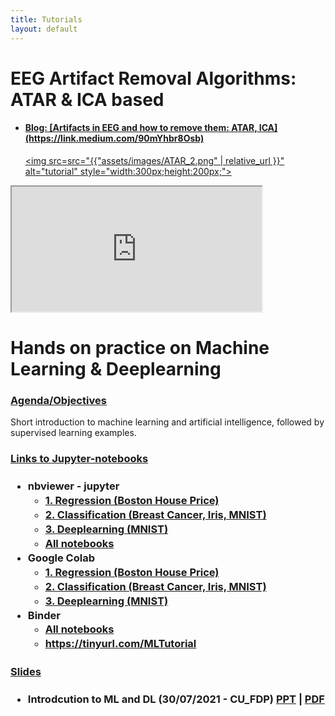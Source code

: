 ```yaml
---
title: Tutorials
layout: default
---
```


# EEG Artifact Removal Algorithms: ATAR & ICA based
<div id="index-grid-half" class="section group">
  
* <h4><u><b>Blog: [Artifacts in EEG and how to remove them: ATAR, ICA](https://link.medium.com/90mYhbr8Osb)</b></u></h4>
  
  <a href="https://link.medium.com/90mYhbr8Osb"><img src=src="{{"assets/images/ATAR_2.png" | relative_url }}" alt="tutorial" style="width:300px;height:200px;"></a>

<iframe width="400" height="200" src="https://medium.com/@nikeshbajaj/artifacts-in-eeg-and-how-to-remove-them-atar-algorithm-ica-fbb91ea8485a" title="Medium Blog"></iframe>
</div>


# Hands on practice on Machine Learning & Deeplearning

<div id="index-grid-half" class="section group">
<h3 style="text-align:left;"><u>Agenda/Objectives</u></h3>
<p style="text-align:left;">Short introduction to machine learning and artificial intelligence, followed by supervised learning examples.</p>
<h3 style="text-align:left;"><u>Links to Jupyter-notebooks</u></h3>
<h3 style="text-align:left;">
<ul class="simple" style="line-height:1.4;">
  <li><a>nbviewer - jupyter</a>
    <ul class="simple">
    <li><a href="https://nbviewer.jupyter.org/github/Nikeshbajaj/Notebooks/blob/master/Tutorials_ML_DL/1_Regression_Boston_price.ipynb" target="_blank">1. Regression (Boston House Price)</a></li>
    <li><a href="https://nbviewer.jupyter.org/github/Nikeshbajaj/Notebooks/blob/master/Tutorials_ML_DL/2_Classification.ipynb" target="_blank">2. Classification (Breast Cancer, Iris, MNIST)</a></li>
    <li><a href="https://nbviewer.jupyter.org/github/Nikeshbajaj/Notebooks/blob/master/Tutorials_ML_DL/3_Deeplearning_CNN.ipynb" target="_blank">3. Deeplearning (MNIST)</a></li>
    <li><a href="https://nbviewer.jupyter.org/github/Nikeshbajaj/Notebooks/tree/master/Tutorials_ML_DL/" target="_blank">All notebooks</a></li>
    </ul></li>
  <li><a>Google Colab</a>
    <ul class="simple">
    <li><a href="https://colab.research.google.com/github/Nikeshbajaj/Notebooks/blob/master/Tutorials_ML_DL/1_Regression_Boston_price.ipynb" target="_blank">1. Regression  (Boston House Price)</a></li>
    <li><a href="https://colab.research.google.com/github/Nikeshbajaj/Notebooks/blob/master/Tutorials_ML_DL/2_Classification.ipynb" target="_blank">2. Classification (Breast Cancer, Iris, MNIST)</a></li>
    <li><a href="https://colab.research.google.com/github/Nikeshbajaj/Notebooks/blob/master/Tutorials_ML_DL/3_Deeplearning_CNN.ipynb" target="_blank">3. Deeplearning (MNIST)</a></li>
    </ul></li>
  <li><a>Binder</a>
    <ul class="simple">
    <li><a href="https://mybinder.org/v2/gh/Nikeshbajaj/Notebooks/HEAD" target="_blank">All notebooks</a></li>
    <li><a href="https://tinyurl.com/MLTutorial" target="_blank">https://tinyurl.com/MLTutorial</a></li>
    </ul></li>
</ul>
</h3>
<h3 style="text-align:left;"><u>Slides</u></h3>
<h3 style="text-align:left;">
<ul class="simple" style="line-height:1.4;">
  <li>Introdcution to ML and DL (30/07/2021 - CU_FDP) <a href="https://github.com/Nikeshbajaj/Notebooks/blob/master/Tutorials_ML_DL/Intorduction_to_ML_&_DL_30_07_21.pptx?raw=true" target="_blank">PPT</a> | <a href="https://github.com/Nikeshbajaj/Notebooks/blob/master/Tutorials_ML_DL/Intorduction_to_ML_%26_DL_30_07_21.pdf" target="_blank">PDF</a></li>
</ul>
</h3>
</div>
<div id="index-grid-full" class="section group"></div>
